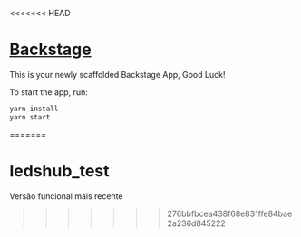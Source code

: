 <<<<<<< HEAD
# [Backstage](https://backstage.io)

This is your newly scaffolded Backstage App, Good Luck!

To start the app, run:

```sh
yarn install
yarn start
```
=======
# ledshub_test
Versão funcional mais recente
>>>>>>> 276bbfbcea438f68e831ffe84bae2a236d845222
